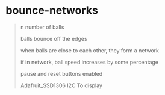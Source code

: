 # bounce-networks

> n number of balls
>
> 
> balls bounce off the edges
>
> 
> when balls are close to each other, they form a network
>
> 
> if in network, ball speed increases by some percentage
>
> 
> pause and reset buttons enabled
>
> Adafruit_SSD1306 I2C To display

